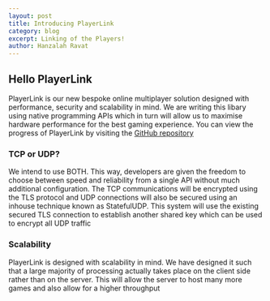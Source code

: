 ```yaml
---
layout: post
title: Introducing PlayerLink
category: blog
excerpt: Linking of the Players!
author: Hanzalah Ravat
---
```

## Hello PlayerLink
PlayerLink is our new bespoke online multiplayer solution designed with performance, security and scalability in mind. We are writing this libary using native programming APIs which in turn will allow us to maximise hardware performance for the best gaming experience. You can view the progress of PlayerLink by visiting the [GitHub repository](https://github.com/derangedsenators/playerlink)

### TCP or UDP?
We intend to use BOTH. This way, developers are given the freedom to choose between speed and reliability from a single API without much additional configuration. The TCP communications will be encrypted using the TLS protocol and UDP connections will also be secured using an inhouse technique known as StatefulUDP. This system will use the existing secured TLS connection to establish another shared key which can be used to encrypt all UDP traffic

### Scalability
PlayerLink is designed with scalability in mind. We have designed it such that a large majority of processing actually takes place on the client side rather than on the server. This will allow the server to host many more games and also allow for a higher throughput
